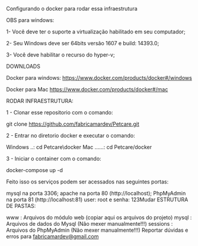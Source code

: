 Configurando o docker para rodar essa infraestrutura

OBS para windows:

1- Você deve ter o suporte a virtualização habilitado em seu computador;

2- Seu Windows deve ser 64bits versão 1607 e build: 14393.0;

3- Você deve habilitar o recurso do hyper-v;

DOWNLOADS

Docker para windows: https://www.docker.com/products/docker#/windows

Docker para Mac https://www.docker.com/products/docker#/mac

RODAR INFRAESTRUTURA:

1 - Clonar esse repositorio com o comando:

git clone https://github.com/fabricamardev/Petcare.git

2 - Entrar no diretorio docker e executar o comando:

Windows ..: cd Petcare\docker Mac ......: cd Petcare/docker

3 - Iniciar o container com o comando:

docker-compose up -d

Feito isso os serviços podem ser acessados nas seguintes portas:

mysql na porta 3306;
apache na porta 80 (http://localhost);
PhpMyAdmin na porta 81 (http://localhost:81) user: root e senha: 123Mudar
ESTRUTURA DE PASTAS:

www : Arquivos do módulo web (copiar aqui os arquivos do projeto)
mysql : Arquivos de dados do Mysql (Não mexer manualmente!!!)
sessions : Arquivos do PhpMyAdmin (Não mexer manualmente!!!)
Reportar dúvidas e erros para fabricamardev@gmail.com
